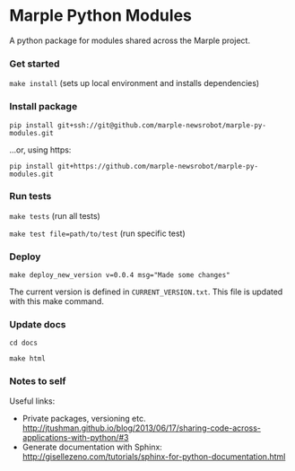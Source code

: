 # Marple Python Modules

A python package for modules shared across the Marple project.


### Get started

`make install` (sets up local environment and installs dependencies)

### Install package

`pip install git+ssh://git@github.com/marple-newsrobot/marple-py-modules.git`

...or, using https:

`pip install git+https://github.com/marple-newsrobot/marple-py-modules.git`

### Run tests

`make tests` (run all tests)

`make test file=path/to/test` (run specific test)

### Deploy

`make deploy_new_version v=0.0.4 msg="Made some changes"`

The current version is defined in `CURRENT_VERSION.txt`. This file is updated with this make command.

### Update docs

`cd docs`

`make html`

### Notes to self

Useful links:

- Private packages, versioning etc. http://jtushman.github.io/blog/2013/06/17/sharing-code-across-applications-with-python/#3
- Generate documentation with Sphinx: http://gisellezeno.com/tutorials/sphinx-for-python-documentation.html

